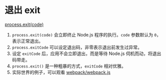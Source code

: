 # 退出 exit

[process.exit(code)](https://nodejs.org/api/process.html#process_process_exit_code)

1. `process.exit(code)` 会立即终止 Node.js 程序的执行。`code` 参数默认为 `0`，表示正常退出。
2. `process.exitCode` 可以设定退出码，非零表示退出前发生过异常。
3. 设定 `exitCode` 后，应用不会立即退出，而是等待 Node.js 伺机而动，将退出码带走。
4. `process.exit()` 是一种粗暴的方式，`exitCode` 相对优雅。
5. 实际世界的例子，可以观看 [webpack/webpack.js](https://github.com/webpack/webpack/blob/ccc7db79bab25ed3ef49435abc8866b63721b8b6/bin/webpack.js#L127)
